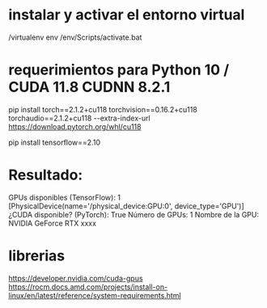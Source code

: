 # instalar y activar el entorno virtual
/virtualenv env      /env/Scripts/activate.bat

# requerimientos para Python 10 / CUDA 11.8 CUDNN 8.2.1
pip install torch==2.1.2+cu118 torchvision==0.16.2+cu118 torchaudio==2.1.2+cu118 --extra-index-url https://download.pytorch.org/whl/cu118

pip install tensorflow==2.10 

# Resultado:
GPUs disponibles (TensorFlow): 1
[PhysicalDevice(name='/physical_device:GPU:0', device_type='GPU')]
¿CUDA disponible? (PyTorch): True
Número de GPUs: 1
Nombre de la GPU: NVIDIA GeForce RTX xxxx

# librerias
https://developer.nvidia.com/cuda-gpus
https://rocm.docs.amd.com/projects/install-on-linux/en/latest/reference/system-requirements.html
